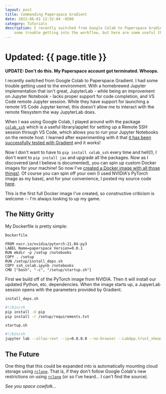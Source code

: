 ```yaml
---
layout: post
title: Commanding Paperspace Gradient
date: 2022-06-01 12:32:04 -0500
category: Tutorials
description: I recently switched from Google Colab to Paperspace Gradient. I had
    some trouble getting into the workflow, but here are some useful things I found.
---
```

# Updated: {{ page.title }}

**UPDATE: Don't do this. My Paperspace account got terminated. Whoops.**

I recently switched from Google Colab to Paperspace Gradient. I had some trouble
getting used to the environment. With a homebrewed Jupyter implementation that
isn't great, JupyterLab - while being an improvement on Jupyter Notebook - lacks proper
support for code completion, and VS Code remote Jupyter session. While they have
support for launching a remote VS Code Jupyter kernel, this doesn't allow me to
interact with the remote filesystem the way JupyterLab does.

When I was using Google Colab, I played around with the package
[`colab_ssh`](https://github.com/WassimBenzarti/colab-ssh) which is a useful
library/applet for setting up a Remote SSH session through VS Code, which allows
you to run your Jupyter Notebooks on the remote host. I learned after
experimenting with it that [it has been successfully tested
with Gradient](https://github.com/WassimBenzarti/colab-ssh#notice) and it works!

Now I don't want to have to `pip install colab_ssh` every time and hell(!), I
don't want to `pip install jax` and upgrade all the packages. Now as I
discovered (and I believe is documented), you can spin up custom Docker images 
for your machine! So now I've [created a Docker image with all 
those things!](https://hub.docker.com/r/frederickgeek8/gradient). Of course you
can spin off your own (I used NVIDIA's PyTorch image as my base), and for your
convenience, I posted my source code 
[here](https://github.com/FrederickGeek8/gradient-space).

This is the first full Docker image I've created, so constructive criticism is
welcome -- I'm always looking to up my game.

## The Nitty Gritty

My Dockerfile is pretty simple:

`Dockerfile`
```docker
FROM nvcr.io/nvidia/pytorch:21.04-py3
LABEL Name=paperspace Version=0.0.1
RUN mkdir -p /setup /notebooks
COPY . /setup
RUN /setup/install_deps.sh
COPY ssh_colab.ipynb /notebooks
CMD ["bash", "-c", "/setup/startup.sh"]
```
First we build off of the PyTorch image from NVIDIA. Then it will install
our updated Python, etc. dependencies. When the image starts up, a JupyerLab
session opens with the parameters provided by Gradient.

`install_deps.sh`
```bash
#!/bin/sh
pip install -U pip
pip install -r /setup/requirements.txt
```

`startup.sh`
```bash
#!/bin/sh
jupyter lab --allow-root --ip=0.0.0.0 --no-browser --LabApp.trust_xheaders=True --LabApp.disable_check_xsrf=False --LabApp.allow_remote_access=True --LabApp.allow_origin='*'
```

## The Future
One thing that this could be expanded into is automatically mounting cloud
storage using [`rclone`](https://rclone.org/). That is, if they don't follow
Google Colab's new restrictions on using [`rclone`](https://rclone.org/) (or so
I've heard... I can't find the source).

*See you space cowfolk...*